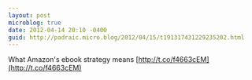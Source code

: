 ```yaml
---
layout: post
microblog: true
date: 2012-04-14 20:10 -0400
guid: http://padraic.micro.blog/2012/04/15/t191317431229235202.html
---
```

What Amazon's ebook strategy means [http://t.co/f4663cEM](http://t.co/f4663cEM)
